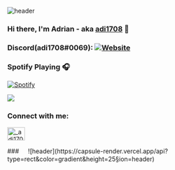 ![header](https://capsule-render.vercel.app/api?type=rect&color=gradient&height=25&section=header)
### Hi there, I'm Adrian - aka [adi1708][website] 👋

### Discord(adi1708#0069): [![Website](https://img.shields.io/website?label=adi-discord.tk&style=for-the-badge&url=https%3A%2F%2Fadi170-alt.github.io%2Fadi170-alt%2F)](https://adi170-alt.github.io/adi170-alt/)

### Spotify Playing 🎧

[![Spotify](https://novatorem-brown-seven.vercel.app/api/spotify)](https://open.spotify.com/user/adrianlol2017)

<a href="https://github.com/adi170-alt">
  <img align="center" src="https://github-readme-stats.vercel.app/api/top-langs/?username=adi170-alt&layout=compact&theme=chartreuse-dark&langs_count=8" />
</a>


</details>

[website]: https://adi170-alt.github.io/adi170-alt/
[instagram]: https://instagram.com/_adi1708
<h3 align="left">Connect with me:</h3>
<p align="left">
<a href="https://instagram.com/_adi1708" target="blank"><img align="center" src="https://raw.githubusercontent.com/rahuldkjain/github-profile-readme-generator/master/src/images/icons/Social/instagram.svg" alt="_adi1708" height="30" width="40" /></a>
</p>
###
ㅤ
![header](https://capsule-render.vercel.app/api?type=rect&color=gradient&height=25&section=header)
